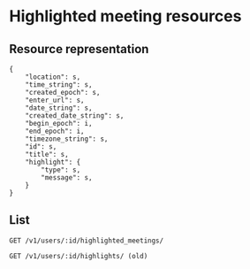 # Highlighted meeting resources

## Resource representation

    {
        "location": s,
        "time_string": s,
        "created_epoch": s,
        "enter_url": s,
        "date_string": s,
        "created_date_string": s,
        "begin_epoch": i,
        "end_epoch": i,
        "timezone_string": s,
        "id": s,
        "title": s,
        "highlight": {
            "type": s,
            "message": s,
        }
    }

## List

    GET /v1/users/:id/highlighted_meetings/

    GET /v1/users/:id/highlights/ (old)

  
